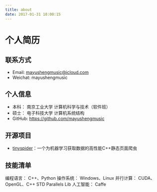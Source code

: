 ```yaml
---
title: about
date: 2017-01-31 18:00:15
---
```


# 个人简历

## 联系方式

* Email: mayushengmusic@icloud.com
* Weichat: mayushengmusic

## 个人信息

* 本科： 南京工业大学 计算机科学与技术（软件班）
* 硕士： 电子科技大学 计算机系统结构
* GitHub: https://github.com/mayushengmusic

## 开源项目

* [tinyspider](https://github.com/mayushengmusic/tinyspider)：一个为机器学习获取数据的高性能C++静态页面爬虫

## 技能清单

编程语言： C++、Python
操作系统： Windows、Linux
并行计算： CUDA、OpenGL、C++ STD Parallels Lib
人工智能： Caffe
